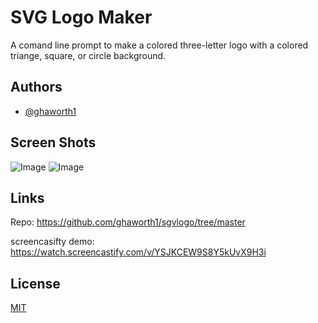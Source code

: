 
# SVG Logo Maker

A comand line prompt to make a colored three-letter logo with a colored triange, square, or circle background.


## Authors

- [@ghaworth1](https://www.github.com/ghaworth1)


## Screen Shots

![Image](/homework/svgLogo/assets/images/Capture.JPG)
![Image](/homework/svgLogo/assets/images/Capture2.JPG)


## Links

Repo: https://github.com/ghaworth1/sgvlogo/tree/master

screencasifty demo: https://watch.screencastify.com/v/YSJKCEW9S8Y5kUvX9H3i

## License

[MIT](https://choosealicense.com/licenses/mit/)

